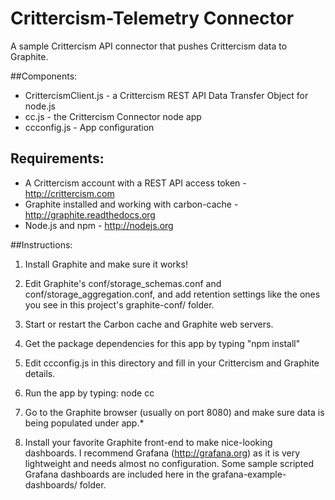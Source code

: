 Crittercism-Telemetry Connector
=====================

A sample Crittercism API connector that pushes Crittercism data to Graphite.

##Components:

* CrittercismClient.js - a Crittercism REST API Data Transfer Object for node.js
* cc.js - the Crittercism Connector node app
* ccconfig.js - App configuration

## Requirements:

* A Crittercism account with a REST API access token - http://crittercism.com
* Graphite installed and working with carbon-cache - http://graphite.readthedocs.org
* Node.js and npm - http://nodejs.org

##Instructions:

1. Install Graphite and make sure it works!

2. Edit Graphite's conf/storage_schemas.conf and conf/storage_aggregation.conf, and add retention settings like the ones you see in this project's graphite-conf/ folder.

3. Start or restart the Carbon cache and Graphite web servers.

4. Get the package dependencies for this app by typing "npm install"

5. Edit ccconfig.js in this directory and fill in your Crittercism and Graphite details.

6. Run the app by typing: node cc

7. Go to the Graphite browser (usually on port 8080) and make sure data is being populated under app.*

8. Install your favorite Graphite front-end to make nice-looking dashboards.  I recommend Grafana (http://grafana.org) as it is very lightweight and needs almost no configuration. Some sample scripted Grafana dashboards are included here in the grafana-example-dashboards/ folder.
